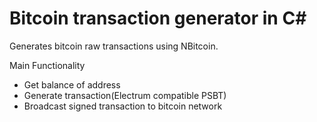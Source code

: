 # Bitcoin transaction generator in C#

Generates bitcoin raw transactions using NBitcoin.

Main Functionality

- Get balance of address
- Generate transaction(Electrum compatible PSBT)
- Broadcast signed transaction to bitcoin network
